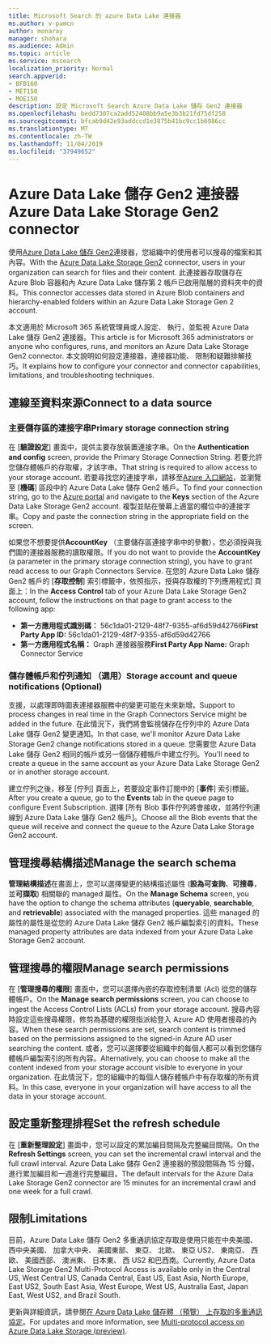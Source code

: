 ```yaml
---
title: Microsoft Search 的 azure Data Lake 連接器
ms.author: v-pamcn
author: monaray
manager: shohara
ms.audience: Admin
ms.topic: article
ms.service: mssearch
localization_priority: Normal
search.appverid:
- BFB160
- MET150
- MOE150
description: 設定 Microsoft Search Azure Data Lake 儲存 Gen2 連接器
ms.openlocfilehash: bedd7307ca2add52408bb9a5e3b3b21fd75df258
ms.sourcegitcommit: bfcab9d42e93addccd1e3875b41bc9cc1b6986cc
ms.translationtype: MT
ms.contentlocale: zh-TW
ms.lasthandoff: 11/04/2019
ms.locfileid: "37949652"
---
```

# <a name="azure-data-lake-storage-gen2-connector"></a><span data-ttu-id="b88b7-103">Azure Data Lake 儲存 Gen2 連接器</span><span class="sxs-lookup"><span data-stu-id="b88b7-103">Azure Data Lake Storage Gen2 connector</span></span>

<span data-ttu-id="b88b7-104">使用[Azure Data Lake 儲存 Gen2](https://docs.microsoft.com/azure/storage/blobs/data-lake-storage-introduction)連接器，您組織中的使用者可以搜尋的檔案和其內容。</span><span class="sxs-lookup"><span data-stu-id="b88b7-104">With the [Azure Data Lake Storage Gen2](https://docs.microsoft.com/azure/storage/blobs/data-lake-storage-introduction) connector, users in your organization can search for files and their content.</span></span> <span data-ttu-id="b88b7-105">此連接器存取儲存在 Azure Blob 容器和內 Azure Data Lake 儲存第 2 帳戶已啟用階層的資料夾中的資料。</span><span class="sxs-lookup"><span data-stu-id="b88b7-105">This connector accesses data stored in Azure Blob containers and hierarchy-enabled folders within an Azure Data Lake Storage Gen 2 account.</span></span>

<span data-ttu-id="b88b7-106">本文適用於 Microsoft 365 系統管理員或人設定、 執行，並監視 Azure Data Lake 儲存 Gen2 連接器。</span><span class="sxs-lookup"><span data-stu-id="b88b7-106">This article is for Microsoft 365 administrators or anyone who configures, runs, and monitors an Azure Data Lake Storage Gen2 connector.</span></span> <span data-ttu-id="b88b7-107">本文說明如何設定連接器，連接器功能、 限制和疑難排解技巧。</span><span class="sxs-lookup"><span data-stu-id="b88b7-107">It explains how to configure your connector and connector capabilities, limitations, and troubleshooting techniques.</span></span>

## <a name="connect-to-a-data-source"></a><span data-ttu-id="b88b7-108">連線至資料來源</span><span class="sxs-lookup"><span data-stu-id="b88b7-108">Connect to a data source</span></span>

### <a name="primary-storage-connection-string"></a><span data-ttu-id="b88b7-109">主要儲存區的連接字串</span><span class="sxs-lookup"><span data-stu-id="b88b7-109">Primary storage connection string</span></span> 
<span data-ttu-id="b88b7-110">在 [**驗證設定**] 畫面中，提供主要存放裝置連接字串。</span><span class="sxs-lookup"><span data-stu-id="b88b7-110">On the **Authentication and config** screen, provide the Primary Storage Connection String.</span></span> <span data-ttu-id="b88b7-111">若要允許您儲存體帳戶的存取權，才該字串。</span><span class="sxs-lookup"><span data-stu-id="b88b7-111">That string is required to allow access to your storage account.</span></span> <span data-ttu-id="b88b7-112">若要尋找您的連接字串，請移至[Azure 入口網站](https://ms.portal.azure.com/#home)，並瀏覽至 [**機碼**] 區段中的 Azure Data Lake 儲存 Gen2 帳戶。</span><span class="sxs-lookup"><span data-stu-id="b88b7-112">To find your connection string, go to the [Azure portal](https://ms.portal.azure.com/#home) and navigate to the **Keys** section of the Azure Data Lake Storage Gen2 account.</span></span> <span data-ttu-id="b88b7-113">複製並貼在螢幕上適當的欄位中的連接字串。</span><span class="sxs-lookup"><span data-stu-id="b88b7-113">Copy and paste the connection string in the appropriate field on the screen.</span></span>

<span data-ttu-id="b88b7-114">如果您不想要提供**AccountKey** （主要儲存區連接字串中的參數），您必須授與我們圖的連接器服務的讀取權限。</span><span class="sxs-lookup"><span data-stu-id="b88b7-114">If you do not want to provide the **AccountKey** (a parameter in the primary storage connection string), you have to grant read access to our Graph Connectors Service.</span></span> <span data-ttu-id="b88b7-115">在您的 Azure Data Lake 儲存 Gen2 帳戶的 [**存取控制**] 索引標籤中，依照指示，授與存取權的下列應用程式] 頁面上：</span><span class="sxs-lookup"><span data-stu-id="b88b7-115">In the **Access Control** tab of your Azure Data Lake Storage Gen2 account, follow the instructions on that page to grant access to the following app:</span></span>
* <span data-ttu-id="b88b7-116">**第一方應用程式識別碼：** 56c1da01-2129-48f7-9355-af6d59d42766</span><span class="sxs-lookup"><span data-stu-id="b88b7-116">**First Party App ID:** 56c1da01-2129-48f7-9355-af6d59d42766</span></span>
* <span data-ttu-id="b88b7-117">**第一方應用程式名稱：** Graph 連接器服務</span><span class="sxs-lookup"><span data-stu-id="b88b7-117">**First Party App Name:** Graph Connector Service</span></span>

### <a name="storage-account-and-queue-notifications-optional"></a><span data-ttu-id="b88b7-118">儲存體帳戶和佇列通知 （選用）</span><span class="sxs-lookup"><span data-stu-id="b88b7-118">Storage account and queue notifications (Optional)</span></span>
<span data-ttu-id="b88b7-119">支援，以處理即時圖表連接器服務中的變更可能在未來新增。</span><span class="sxs-lookup"><span data-stu-id="b88b7-119">Support to process changes in real time in the Graph Connectors Service might be added in the future.</span></span> <span data-ttu-id="b88b7-120">在此情況下，我們將會監視儲存在佇列中的 Azure Data Lake 儲存 Gen2 變更通知。</span><span class="sxs-lookup"><span data-stu-id="b88b7-120">In that case, we'll monitor Azure Data Lake Storage Gen2 change notifications stored in a queue.</span></span> <span data-ttu-id="b88b7-121">您需要您 Azure Data Lake 儲存 Gen2 相同的帳戶或另一個儲存體帳戶中建立佇列。</span><span class="sxs-lookup"><span data-stu-id="b88b7-121">You'll need to create a queue in the same account as your Azure Data Lake Storage Gen2 or in another storage account.</span></span>

<span data-ttu-id="b88b7-122">建立佇列之後，移至 [佇列] 頁面上，若要設定事件訂閱中的 [**事件**] 索引標籤。</span><span class="sxs-lookup"><span data-stu-id="b88b7-122">After you create a queue, go to the **Events** tab in the queue page to configure Event Subscription.</span></span> <span data-ttu-id="b88b7-123">選擇 [所有 Blob 事件佇列將會接收，並將佇列連線到 Azure Data Lake 儲存 Gen2 帳戶]。</span><span class="sxs-lookup"><span data-stu-id="b88b7-123">Choose all the Blob events that the queue will receive and connect the queue to the Azure Data Lake Storage Gen2 account.</span></span>

## <a name="manage-the-search-schema"></a><span data-ttu-id="b88b7-124">管理搜尋結構描述</span><span class="sxs-lookup"><span data-stu-id="b88b7-124">Manage the search schema</span></span>
<span data-ttu-id="b88b7-125">**管理結構描述**在畫面上，您可以選擇變更的結構描述屬性 (**設為可查詢**、**可搜尋**，並**可擷取**) 相關聯的 managed 屬性。</span><span class="sxs-lookup"><span data-stu-id="b88b7-125">On the **Manage Schema** screen, you have the option to change the schema attributes (**queryable**, **searchable**, and **retrievable**) associated with the managed properties.</span></span> <span data-ttu-id="b88b7-126">這些 managed 的屬性的屬性是從您的 Azure Data Lake 儲存 Gen2 帳戶編製索引的資料。</span><span class="sxs-lookup"><span data-stu-id="b88b7-126">These managed property attributes are data indexed from your Azure Data Lake Storage Gen2 account.</span></span>

## <a name="manage-search-permissions"></a><span data-ttu-id="b88b7-127">管理搜尋的權限</span><span class="sxs-lookup"><span data-stu-id="b88b7-127">Manage search permissions</span></span>
<span data-ttu-id="b88b7-128">在 [**管理搜尋的權限**] 畫面中，您可以選擇內嵌的存取控制清單 (Acl) 從您的儲存體帳戶。</span><span class="sxs-lookup"><span data-stu-id="b88b7-128">On the **Manage search permissions** screen, you can choose to ingest the Access Control Lists (ACLs) from your storage account.</span></span> <span data-ttu-id="b88b7-129">搜尋內容時設定這些搜尋權限，修剪為基礎的權限指派給登入 Azure AD 使用者搜尋的內容。</span><span class="sxs-lookup"><span data-stu-id="b88b7-129">When these search permissions are set, search content is trimmed based on the permissions assigned to the signed-in Azure AD user searching the content.</span></span> <span data-ttu-id="b88b7-130">或者，您可以選擇要從組織中的每個人都可以看到您儲存體帳戶編製索引的所有內容。</span><span class="sxs-lookup"><span data-stu-id="b88b7-130">Alternatively, you can choose to make all the content indexed from your storage account visible to everyone in your organization.</span></span> <span data-ttu-id="b88b7-131">在此情況下，您的組織中的每個人儲存體帳戶中有存取權的所有資料。</span><span class="sxs-lookup"><span data-stu-id="b88b7-131">In this case, everyone in your organization will have access to all the data in your storage account.</span></span>
 
## <a name="set-the-refresh-schedule"></a><span data-ttu-id="b88b7-132">設定重新整理排程</span><span class="sxs-lookup"><span data-stu-id="b88b7-132">Set the refresh schedule</span></span>
<span data-ttu-id="b88b7-133">在 [**重新整理設定**] 畫面中，您可以設定的累加編目間隔及完整編目間隔。</span><span class="sxs-lookup"><span data-stu-id="b88b7-133">On the **Refresh Settings** screen, you can set the incremental crawl interval and the full crawl interval.</span></span> <span data-ttu-id="b88b7-134">Azure Data Lake 儲存 Gen2 連接器的預設間隔為 15 分鐘，進行累加編目和一週進行完整編目。</span><span class="sxs-lookup"><span data-stu-id="b88b7-134">The default intervals for the Azure Data Lake Storage Gen2 connector are 15 minutes for an incremental crawl and one week for a full crawl.</span></span>
 
## <a name="limitations"></a><span data-ttu-id="b88b7-135">限制</span><span class="sxs-lookup"><span data-stu-id="b88b7-135">Limitations</span></span>
<span data-ttu-id="b88b7-136">目前，Azure Data Lake 儲存 Gen2 多重通訊協定存取是使用只能在中央美國、 西中央美國、 加拿大中央、 美國東部、 東亞、 北歐、 東亞 US2、 東南亞、 西歐、 美國西部、 澳洲東、 日本東、 西 US2 和巴西南。</span><span class="sxs-lookup"><span data-stu-id="b88b7-136">Currently, Azure Data Lake Storage Gen2 Multi-Protocol Access is available only in the Central US, West Central US, Canada Central, East US, East Asia, North Europe, East US2, South East Asia, West Europe, West US, Australia East, Japan East, West US2, and Brazil South.</span></span>

<span data-ttu-id="b88b7-137">更新與詳細資訊，請參閱[在 Azure Data Lake 儲存體 （預覽） 上存取的多重通訊協定](https://docs.microsoft.com/azure/storage/blobs/data-lake-storage-multi-protocol-access)。</span><span class="sxs-lookup"><span data-stu-id="b88b7-137">For updates and more information, see  [Multi-protocol access on Azure Data Lake Storage (preview)](https://docs.microsoft.com/azure/storage/blobs/data-lake-storage-multi-protocol-access).</span></span>


